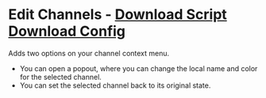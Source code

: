 # Edit Channels - [Download Script](https://betterdiscord.net/ghdl?url=https://raw.githubusercontent.com/mwittrien/BetterDiscordAddons/master/PluginsV2/EditChannels/index.js) [Download Config](https://betterdiscord.net/ghdl?url=https://raw.githubusercontent.com/mwittrien/BetterDiscordAddons/master/PluginsV2/EditChannels/config.json)

Adds two options on your channel context menu.

- You can open a popout, where you can change the local name and color for the selected channel.
- You can set the selected channel back to its original state.
